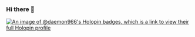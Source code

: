 ### Hi there 👋

<!--
**daemon966/daemon966** is a ✨ _special_ ✨ repository because its `README.md` (this file) appears on your GitHub profile.

Here are some ideas to get you started:

- 🔭 I’m student @ KLS GIT
- 🌱 I’m currently learning Web,AI/ML.
- 👯 I’m looking to collaborate on open Source.
- 💬 Ask me about Finance and Fitness.
- 📫 How to reach me: www.linkedin.com/in/kunal-dulbaji
- 😄 Pronouns:Daemon )
- ⚡ Fun fact: Yet to Come,Keep Learning!!!!!!!
-->
[![An image of @daemon966's Holopin badges, which is a link to view their full Holopin profile](https://holopin.me/daemon966)](https://holopin.io/@daemon966)

